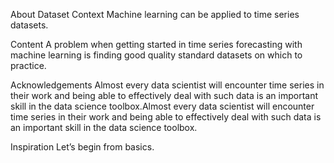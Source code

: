 About Dataset
Context
Machine learning can be applied to time series datasets.

Content
A problem when getting started in time series forecasting with machine learning is finding good quality standard datasets on which to practice.

Acknowledgements
Almost every data scientist will encounter time series in their work and being able to effectively deal with such data is an important skill in the data science toolbox.Almost every data scientist will encounter time series in their work and being able to effectively deal with such data is an important skill in the data science toolbox.

Inspiration
Let’s begin from basics.
